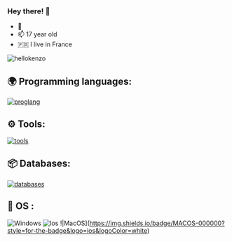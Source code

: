 ### Hey there! 👋
- 🪷 
- 📫 17 year old 
- 🇫🇷 I live in France

<p align="left"> <img src="https://komarev.com/ghpvc/?username=hellokenzo&label=Profile%20views&color=0e75b6&style=flat" alt="hellokenzo" /> 


## 🌍 Programming languages:

  [![proglang](https://skillicons.dev/icons?i=js,html,css,java,nextjs,react,powershell,figma,git,tailwind,docker,aws&theme=dark)](https://github.com/hellokenzo/)


## ⚙️ Tools:

  [![tools](https://skillicons.dev/icons?i=github,vscode,idea&theme=dark)](https://github.com/XaterreDev)
  
## 📦 Databases:

 [![databases](https://skillicons.dev/icons?i=mysql,sqlite,mongodb&theme=dark)](https://github.com/XaterreDev)

## 🔧 OS :

 ![Windows](https://img.shields.io/badge/Windows-0078D6?style=for-the-badge&logo=windows&logoColor=white)
 ![Ios](https://img.shields.io/badge/iOS-000000?style=for-the-badge&logo=ios&logoColor=white)
 !|MacOS](https://img.shields.io/badge/MACOS-000000?style=for-the-badge&logo=ios&logoColor=white)

